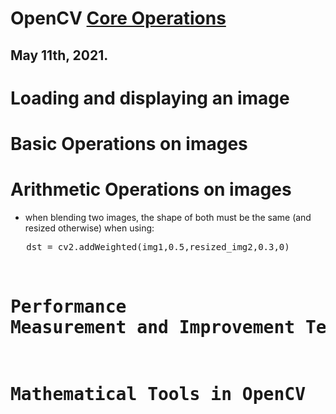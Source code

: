 # OpenCV [Core Operations](https://opencv-python-tutroals.readthedocs.io/en/latest/py_tutorials/py_core/py_table_of_contents_core/py_table_of_contents_core.html)
## May 11th, 2021.

# Loading and displaying an image


# Basic Operations on images


# Arithmetic Operations on images
- when blending two images, the shape of both must be the same (and resized otherwise) when using:
<tr>
<td>
   <pre lang="python">
   dst = cv2.addWeighted(img1,0.5,resized_img2,0.3,0)
</td>


# Performance Measurement and Improvement Techniques


# Mathematical Tools in OpenCV



